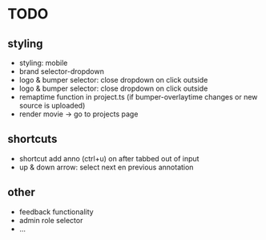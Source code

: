 # TODO

## styling
- styling: mobile
- brand selector-dropdown
- logo & bumper selector: close dropdown on click outside
- logo & bumper selector: close dropdown on click outside
- remaptime function in project.ts (if bumper-overlaytime changes or new source is uploaded)
- render movie -> go to projects page

## shortcuts
- shortcut add anno (ctrl+u) on after tabbed out of input
- up & down arrow: select next en previous annotation

## other
- feedback functionality
- admin role selector
- ... 

